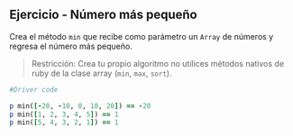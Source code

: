 ## Ejercicio - Número más pequeño

Crea el método `min` que recibe como parámetro un `Array` de números y regresa el número más pequeño. 

> Restricción: Crea tu propio algoritmo no utilices métodos nativos de ruby de la clase array (`min`, `max`, `sort`).

```ruby
#Driver code

p min([-20, -10, 0, 10, 20]) == -20
p min([1, 2, 3, 4, 5]) == 1
p min([5, 4, 3, 2, 1]) == 1
```